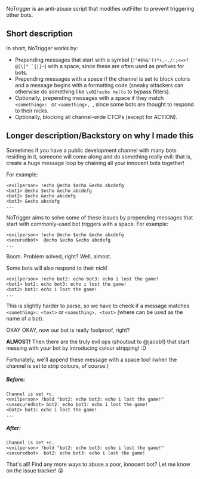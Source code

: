 NoTrigger is an anti-abuse script that modifies outFilter to prevent triggering other bots.

## Short description
In short, NoTrigger works by:

 - Prepending messages that start with a symbol (```!"#$%&'()*+,-./:;<=>?@[\]^_`{|}~```) with a space, since these are often used as prefixes for bots.
 - Prepending messages with a space if the channel is set to block colors and a message begins with a formatting code (sneaky attackers can otherwise do something like `\x02!echo hello` to bypass filters).
 - Optionally, prepending messages with a space if they match `<something>: ` or `<something>, `, since some bots are thought to respond to their nicks.
 - Optionally, blocking all channel-wide CTCPs (except for ACTION).

## Longer description/Backstory on why I made this
Sometimes if you have a public development channel with many bots residing in it, someone will come along and do something really evil: that is, create a huge message loop by chaining all your innocent bots together!

For example:

```
<evilperson> !echo @echo $echo &echo abcdefg
<bot1> @echo $echo &echo abcdefg
<bot2> $echo &echo abcdefg
<bot3> &echo abcdefg
...
```

NoTrigger aims to solve some of these issues by prepending messages that start with commonly-used bot triggers with a space.
For example:

```
<evilperson> !echo @echo $echo &echo abcdefg
<securedbot>  @echo $echo &echo abcdefg
...
```

Boom. Problem solved, right? Well, almost.

Some bots will also respond to their nick!

```
<evilperson> !echo bot2: echo bot3: echo i lost the game!
<bot1> bot2: echo bot3: echo i lost the game!
<bot2> bot3: echo i lost the game!
...
```

This is slightly harder to parse, so we have to check if a message matches `<something>: <text>` or `<something>, <text>` (where <something> can be used as the name of a bot).

OKAY OKAY, now our bot is really foolproof, right?

**ALMOST!** Then there are the truly evil ops (shoutout to @jacob1) that start messing with your bot by introducing colour stripping! :D

Fortunately, we'll append these message with a space too! (when the channel is set to strip colours, of course.)

##### Before:
```
Channel is set +c.
<evilperson> !bold "bot2: echo bot3: echo i lost the game!"
<unsecuredbot> bot2: echo bot3: echo i lost the game!
<bot2> bot3: echo i lost the game!
...
```

##### After:

```
Channel is set +c.
<evilperson> !bold "bot2: echo bot3: echo i lost the game!"
<securedbot>  bot2: echo bot3: echo i lost the game!
```

That's all! Find any more ways to abuse a poor, innocent bot? Let me know on the issue tracker! :stuck_out_tongue_closed_eyes:
